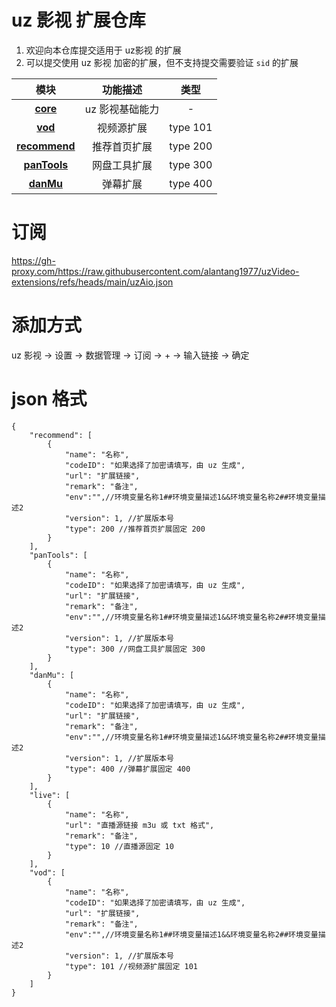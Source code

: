# uz 影视 扩展仓库

1. 欢迎向本仓库提交适用于 uz影视 的扩展
2. 可以提交使用 uz 影视 加密的扩展，但不支持提交需要验证 `sid` 的扩展

|                                        模块                                        |    功能描述     |   类型   |
| :--------------------------------------------------------------------------------: | :-------------: | :------: |
|      **[core](https://github.com/YYDS678/uzVideo-extensions/tree/main/core)**      | uz 影视基础能力 |    -     |
| **[vod](https://github.com/YYDS678/uzVideo-extensions/tree/main/core/vod101.js)**  |   视频源扩展    | type 101 |
| **[recommend](https://github.com/YYDS678/uzVideo-extensions/tree/main/recommend)** |  推荐首页扩展   | type 200 |
|  **[panTools](https://github.com/YYDS678/uzVideo-extensions/tree/main/panTools)**  |  网盘工具扩展   | type 300 |
|     **[danMu](https://github.com/YYDS678/uzVideo-extensions/tree/main/danMu)**     |    弹幕扩展     | type 400 |


# 订阅

https://gh-proxy.com/https://raw.githubusercontent.com/alantang1977/uzVideo-extensions/refs/heads/main/uzAio.json

# 添加方式

uz 影视 -> 设置 -> 数据管理 -> 订阅 -> + -> 输入链接 -> 确定


# json 格式

```
{
    "recommend": [
        {
            "name": "名称",
            "codeID": "如果选择了加密请填写，由 uz 生成",
            "url": "扩展链接",
            "remark": "备注",
            "env":"",//环境变量名称1##环境变量描述1&&环境变量名称2##环境变量描述2
            "version": 1, //扩展版本号
            "type": 200 //推荐首页扩展固定 200
        }
    ],
    "panTools": [
        {
            "name": "名称",
            "codeID": "如果选择了加密请填写，由 uz 生成",
            "url": "扩展链接",
            "remark": "备注",
            "env":"",//环境变量名称1##环境变量描述1&&环境变量名称2##环境变量描述2
            "version": 1, //扩展版本号
            "type": 300 //网盘工具扩展固定 300
        }
    ],
    "danMu": [
        {
            "name": "名称",
            "codeID": "如果选择了加密请填写，由 uz 生成",
            "url": "扩展链接",
            "remark": "备注",
            "env":"",//环境变量名称1##环境变量描述1&&环境变量名称2##环境变量描述2
            "version": 1, //扩展版本号
            "type": 400 //弹幕扩展固定 400
        }
    ],
    "live": [
        {
            "name": "名称",
            "url": "直播源链接 m3u 或 txt 格式",
            "remark": "备注",
            "type": 10 //直播源固定 10
        }
    ],
    "vod": [
        {
            "name": "名称",
            "codeID": "如果选择了加密请填写，由 uz 生成",
            "url": "扩展链接",
            "remark": "备注",
            "env":"",//环境变量名称1##环境变量描述1&&环境变量名称2##环境变量描述2
            "version": 1, //扩展版本号
            "type": 101 //视频源扩展固定 101
        }
    ]
}

```
